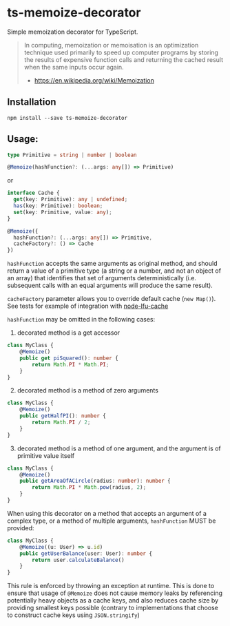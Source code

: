 # ts-memoize-decorator

Simple memoization decorator for TypeScript.

> In computing, memoization or memoisation is an optimization technique used primarily to speed up computer programs by storing the results of expensive function calls and returning the cached result when the same inputs occur again.
> - https://en.wikipedia.org/wiki/Memoization



## Installation
```npm install --save ts-memoize-decorator```

## Usage:

```typescript
type Primitive = string | number | boolean

@Memoize(hashFunction?: (...args: any[]) => Primitive)
```

or 

```typescript
interface Cache {
  get(key: Primitive): any | undefined;
  has(key: Primitive): boolean;
  set(key: Primitive, value: any);
}

@Memoize({ 
  hashFunction?: (...args: any[]) => Primitive,
  cacheFactory?: () => Cache
}) 
```

`hashFunction` accepts the same arguments as original method, and should return a value of a primitive type (a string or a number, and not an object of an array) that identifies that set of arguments deterministically (i.e. subsequent calls with an equal arguments will produce the same result).

`cacheFactory` parameter allows you to override default cache (`new Map()`). See tests for example of integration with [node-lfu-cache](https://www.npmjs.com/package/node-lfu-cache)

`hashFunction` may be omitted in the following cases:

1) decorated method is a get accessor
```typescript
class MyClass {
    @Memoize()
    public get piSquared(): number {
        return Math.PI * Math.PI;
    }
}
```

2) decorated method is a method of zero arguments
```typescript
class MyClass {
    @Memoize()
    public getHalfPI(): number {
        return Math.PI / 2;
    }
}
```

3) decorated method is a method of one argument, and the argument is of primitive value itself
```typescript
class MyClass {
    @Memoize()
    public getAreaOfACircle(radius: number): number {
        return Math.PI * Math.pow(radius, 2);
    }
}
```

When using this decorator on a method that accepts an argument of a complex type, or a method of multiple arguments, `hashFunction` MUST be provided:

```typescript
class MyClass {
    @Memoize((u: User) => u.id)
    public getUserBalance(user: User): number {
        return user.calculateBalance()
    }
}
```

This rule is enforced by throwing an exception at runtime.
This is done to ensure that usage of `@Memoize` does not cause memory leaks by referencing potentially heavy objects as a cache keys, and also reduces cache size by providing smallest keys possible (contrary to implementations that choose to construct cache keys using `JSON.stringify`)
